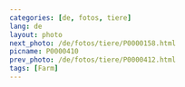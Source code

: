 ```yaml
---
categories: [de, fotos, tiere]
lang: de
layout: photo
next_photo: /de/fotos/tiere/P0000158.html
picname: P0000410
prev_photo: /de/fotos/tiere/P0000412.html
tags: [Farm]
---
```

